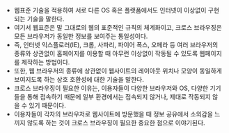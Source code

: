 - 웹표준 기술을 적용하여 서로 다른 OS 혹은 플랫폼에서도 인터넷이 이상없이 구현되는 기술을 말한다.
- 여기서 웹표준은 말 그대로의 웹의 표준적인 규칙의 체계화이고, 크로스 브라우징은 모든 브라우저가 동일한 정보를 보여주는 통일성이다.
- 즉, 인터넷 익스플로러(IE), 크롬, 사파리, 파이어 폭스, 오페라 등 여러 브라우저의 종류와 상관없이 홈페이지를 이용할 때 아무런 이상없이 작동될 수 있도록 웹페이지를 제작하는 방법이다.
- 또한, 웹 브라우저의 종류에 상관없이 웹사이트의 레이아웃 위치나 모양이 동일하게 보여지도록 하는 상호 호환성에 대한 기술을 말한다.
- 크로스 브라우징이 필요한 이유는, 이용자들이 다양한 브라우저와 OS, 다양한 기기들을 통해 접속하기 때문에 일부 환경에서는 접속되지 않거나, 제대로 작동되지 않을 수 있기 때문이다.
- 이용자들이 각자의 브라우저로 웹사이트에 방문했을 때 정보 공유에서 소외감을 느끼지 않도록 하는 것이 크로스 브라우징이 필요한 중요한 점으로 이야기된다.
